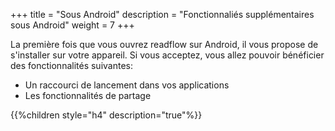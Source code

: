 +++
title = "Sous Android"
description = "Fonctionnaliés supplémentaires sous Android"
weight = 7
+++

La première fois que vous ouvrez readflow sur Android, il vous propose de s'installer sur votre appareil.
Si vous acceptez, vous allez pouvoir bénéficier des fonctionnalités suivantes:

- Un raccourci de lancement dans vos applications
- Les fonctionnalités de partage

{{%children style="h4" description="true"%}}
